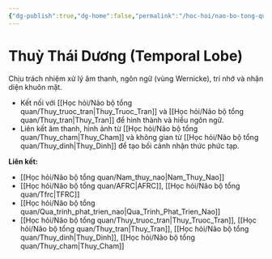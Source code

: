 ```yaml
---
{"dg-publish":true,"dg-home":false,"permalink":"/hoc-hoi/nao-bo-tong-quan/thuy-thai-duong/","dgPassFrontmatter":true,"noteIcon":"","updated":"2025-01-14T22:12:47.833+07:00"}
---
```


# Thuỳ Thái Dương (Temporal Lobe)

Chịu trách nhiệm xử lý âm thanh, ngôn ngữ (vùng Wernicke), trí nhớ và nhận diện khuôn mặt.

- Kết nối với [[Học hỏi/Não bộ tổng quan/Thuy_truoc_tran\|Thuy_Truoc_Tran]] và [[Học hỏi/Não bộ tổng quan/Thuy_tran\|Thuy_Tran]] để hình thành và hiểu ngôn ngữ.
- Liên kết âm thanh, hình ảnh từ [[Học hỏi/Não bộ tổng quan/Thuy_cham\|Thuy_Cham]] và không gian từ [[Học hỏi/Não bộ tổng quan/Thuy_dinh\|Thuy_Dinh]] để tạo bối cảnh nhận thức phức tạp.

**Liên kết:**
- [[Học hỏi/Não bộ tổng quan/Nam_thuy_nao\|Nam_Thuy_Nao]]
- [[Học hỏi/Não bộ tổng quan/AFRC\|AFRC]], [[Học hỏi/Não bộ tổng quan/Tfrc\|TFRC]]
- [[Học hỏi/Não bộ tổng quan/Qua_trinh_phat_trien_nao\|Qua_Trinh_Phat_Trien_Nao]]
- [[Học hỏi/Não bộ tổng quan/Thuy_truoc_tran\|Thuy_Truoc_Tran]], [[Học hỏi/Não bộ tổng quan/Thuy_tran\|Thuy_Tran]], [[Học hỏi/Não bộ tổng quan/Thuy_dinh\|Thuy_Dinh]], [[Học hỏi/Não bộ tổng quan/Thuy_cham\|Thuy_Cham]]